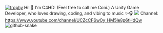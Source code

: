 [![trophy](https://github-profile-trophy.vercel.app/?username=nikkeisadev&theme=onestar)](https://github.com/ryo-ma/github-profile-trophy)
Hi! 👋 I'm C4HD! (Feel free to call me Coni.) A Unity Game Developer, who loves drawing, coding, and vibing to music ✨🎧
![](https://komarev.com/ghpvc/?username=nikkeisadev&color=grey&style=for-the-badge)
Channel: https://www.youtube.com/channel/UCZcCF6wOy_HM5le8p6tHdQw
![github-snake](https://github.com/nikkeisadev/nikkeisadev/assets/137056695/1cf3abe4-34c2-4c10-875b-a2de9d4b78f3)
